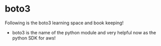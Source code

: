 # boto3
Following is the boto3 learning space and book keeping!

* boto3 is the name of the python module and very helpful now as the python SDK for aws!
